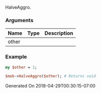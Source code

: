 HalveAggro.
### Arguments
**Name**|**Type**|**Description**
:---|:---|:---
other||

### Example

```perl
my $other = 1;

$mob->HalveAggro($other); # Returns void
```


Generated On 2018-04-29T00:30:15-07:00